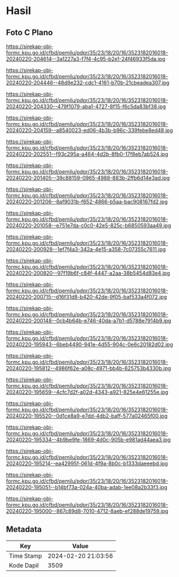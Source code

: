 # Hasil

## Foto C Plano

https://sirekap-obj-formc.kpu.go.id/cfbd/pemilu/pdpr/35/23/18/20/16/3523182016018-20240220-204614--3a1227a3-f7f4-4c95-b2e1-24f46933f5da.jpg

https://sirekap-obj-formc.kpu.go.id/cfbd/pemilu/pdpr/35/23/18/20/16/3523182016018-20240220-204446--48d9e232-cdc1-4161-b70b-21cbeadea307.jpg

https://sirekap-obj-formc.kpu.go.id/cfbd/pemilu/pdpr/35/23/18/20/16/3523182016018-20240220-204330--479f1079-aba1-4727-8f15-f6c5da83bf38.jpg

https://sirekap-obj-formc.kpu.go.id/cfbd/pemilu/pdpr/35/23/18/20/16/3523182016018-20240220-204159--a8540023-ed06-4b3b-b96c-339febe8ed48.jpg

https://sirekap-obj-formc.kpu.go.id/cfbd/pemilu/pdpr/35/23/18/20/16/3523182016018-20240220-202551--f93c295a-a464-4d2b-8fb0-17f8eb7ab524.jpg

https://sirekap-obj-formc.kpu.go.id/cfbd/pemilu/pdpr/35/23/18/20/16/3523182016018-20240220-201405--39c88159-0965-4988-883b-2ffb6d14e3ad.jpg

https://sirekap-obj-formc.kpu.go.id/cfbd/pemilu/pdpr/35/23/18/20/16/3523182016018-20240220-201206--8af9031b-f652-4866-b5aa-bac908167fd2.jpg

https://sirekap-obj-formc.kpu.go.id/cfbd/pemilu/pdpr/35/23/18/20/16/3523182016018-20240220-201058--e751e7da-c0c0-42e5-825c-b6850593aa49.jpg

https://sirekap-obj-formc.kpu.go.id/cfbd/pemilu/pdpr/35/23/18/20/16/3523182016018-20240220-200928--1ef7f4a3-342a-4e15-a358-7c07355c7611.jpg

https://sirekap-obj-formc.kpu.go.id/cfbd/pemilu/pdpr/35/23/18/20/16/3523182016018-20240220-200820--97f19b6f-c84f-4447-a2aa-38b5454d83e4.jpg

https://sirekap-obj-formc.kpu.go.id/cfbd/pemilu/pdpr/35/23/18/20/16/3523182016018-20240220-200715--d16f31d8-b420-42de-9f05-baf533a4f072.jpg

https://sirekap-obj-formc.kpu.go.id/cfbd/pemilu/pdpr/35/23/18/20/16/3523182016018-20240220-200148--0cb4b64b-e746-40da-a7b1-d5788e7914b9.jpg

https://sirekap-obj-formc.kpu.go.id/cfbd/pemilu/pdpr/35/23/18/20/16/3523182016018-20240220-195943--6beb4490-941e-4d55-904c-0e6c20182d02.jpg

https://sirekap-obj-formc.kpu.go.id/cfbd/pemilu/pdpr/35/23/18/20/16/3523182016018-20240220-195812--4986f62e-a08c-4971-bb4b-625753b4330b.jpg

https://sirekap-obj-formc.kpu.go.id/cfbd/pemilu/pdpr/35/23/18/20/16/3523182016018-20240220-195659--4cfc7d2f-a02d-4343-a921-825e4e61255e.jpg

https://sirekap-obj-formc.kpu.go.id/cfbd/pemilu/pdpr/35/23/18/20/16/3523182016018-20240220-195520--0d1ce8a9-e7dd-4db2-baff-577a02465f00.jpg

https://sirekap-obj-formc.kpu.go.id/cfbd/pemilu/pdpr/35/23/18/20/16/3523182016018-20240220-195334--4b9be9fe-1869-4d0c-905b-e981ad44aea3.jpg

https://sirekap-obj-formc.kpu.go.id/cfbd/pemilu/pdpr/35/23/18/20/16/3523182016018-20240220-195214--ea42995f-061d-4f9a-8b0c-b1333daeeebd.jpg

https://sirekap-obj-formc.kpu.go.id/cfbd/pemilu/pdpr/35/23/18/20/16/3523182016018-20240220-195051--b14bf73a-024a-40ba-adab-1ee08a2b33f3.jpg

https://sirekap-obj-formc.kpu.go.id/cfbd/pemilu/pdpr/35/23/18/20/16/3523182016018-20240220-195000--867c89d8-7010-4712-8aeb-ef288de19759.jpg


## Metadata

| Key        | Value               |
| ---------- | ------------------- |
| Time Stamp | 2024-02-20 21:03:56 |
| Kode Dapil | 3509                |



